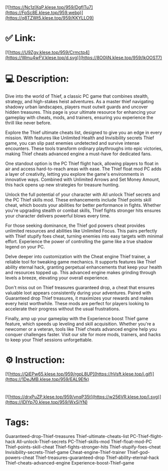 [![https://Nc1zlXqP.klese.top/959/DgflTu7](https://FpSc8E.klese.top/959.webp)](https://q8TZWt5.klese.top/959/KKYLLO9)
# ✅ Link:
[![https://U9Zgy.klese.top/959/Crmctp4](https://Wmu4wFV.klese.top/d.svg)](https://8O0IjN.klese.top/959/lkOOST7)
# 💻 Description:
Dive into the world of Thief, a classic PC game that combines stealth, strategy, and high-stakes heist adventures. As a master thief navigating shadowy urban landscapes, players must outwit guards and uncover hidden treasures. This page is your ultimate resource for enhancing your gameplay with cheats, mods, and trainers, ensuring you experience the thrill like never before.



Explore the Thief ultimate cheats list, designed to give you an edge in every mission. With features like Unlimited Health and Invisibility secrets Thief game, you can slip past enemies undetected and survive intense encounters. These tools transform ordinary playthroughs into epic victories, making Thief cheats advanced engine a must-have for dedicated fans.



One standout option is the PC Thief flight hack, allowing players to float in air and access hard-to-reach areas with ease. The Thief float mod PC adds a layer of creativity, letting you explore the game's environments in innovative ways. Combined with Unlimited Arrows and Set Money Amount, this hack opens up new strategies for treasure hunting.



Unlock the full potential of your character with All unlock Thief secrets and the PC Thief skills mod. These enhancements include Thief points skill cheat, which boosts your abilities for better performance in fights. Whether you're upgrading stealth or combat skills, Thief fights stronger hits ensures your character delivers powerful blows every time.



For those seeking dominance, the Thief god powers cheat provides unlimited resources and abilities like Unlimited Focus. This pairs perfectly with Thief stupify foes cheat, turning enemies into easy targets with minimal effort. Experience the power of controlling the game like a true shadow legend on your PC.



Delve deeper into customization with the Cheat engine Thief trainer, a reliable tool for tweaking game mechanics. It supports features like Thief ability eternal hack, granting perpetual enhancements that keep your health and resources topped up. This advanced engine makes grinding through levels a breeze, elevating your overall experience.



Don't miss out on Thief treasures guaranteed drop, a cheat that ensures valuable loot appears consistently during your adventures. Paired with Guaranteed drop Thief treasures, it maximizes your rewards and makes every heist worthwhile. These mods are perfect for players looking to accelerate their progress without the usual frustrations.



Finally, amp up your gameplay with the Experience boost Thief game feature, which speeds up leveling and skill acquisition. Whether you're a newcomer or a veteran, tools like Thief cheats advanced engine help you conquer challenges faster. Visit our site for more mods, trainers, and hacks to keep your Thief sessions unforgettable.

# ⚙️ Instruction:
[![https://QiEPw65.klese.top/959/rgpL8UP](https://hVsft.klese.top/i.gif)](https://1DeJMB.klese.top/959/EAL9Efk)
#
[![https://drxPuZP.klese.top/959/vnqP35t](https://w256VR.klese.top/l.svg)](https://IDlYp70.klese.top/959/WxSjYN)
# Tags:
Guaranteed-drop-Thief-treasures Thief-ultimate-cheats-list PC-Thief-flight-hack All-unlock-Thief-secrets PC-Thief-skills-mod Thief-float-mod-PC Thief-points-skill-cheat Thief-fights-stronger-hits Thief-stupify-foes-cheat Invisibility-secrets-Thief-game Cheat-engine-Thief-trainer Thief-god-powers-cheat Thief-treasures-guaranteed-drop Thief-ability-eternal-hack Thief-cheats-advanced-engine Experience-boost-Thief-game






